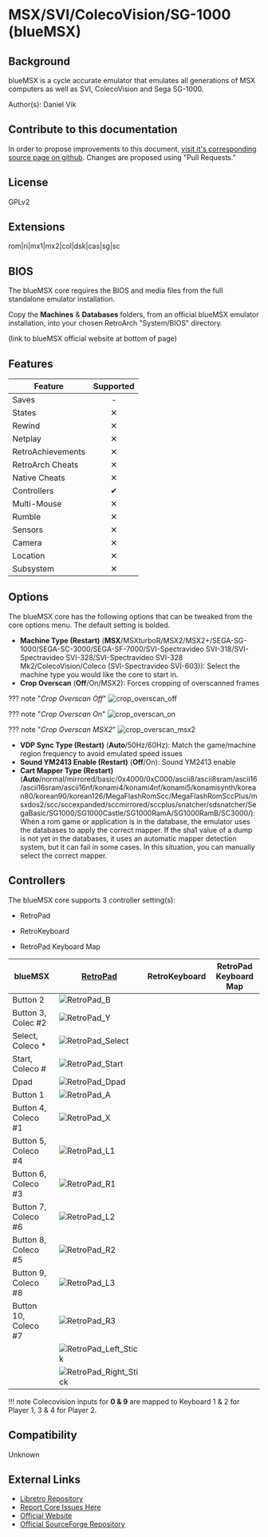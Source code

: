 # MSX/SVI/ColecoVision/SG-1000 (blueMSX)

## Background

blueMSX is a cycle accurate emulator that emulates all generations of MSX computers as well as SVI, ColecoVision and Sega SG-1000.

Author(s): Daniel Vik

## Contribute to this documentation

In order to propose improvements to this document, [visit it's corresponding source page on github](https://github.com/libretro/docs/tree/master/docs/library/bluemsx.md). Changes are proposed using "Pull Requests."

## License

GPLv2

## Extensions

rom|ri|mx1|mx2|col|dsk|cas|sg|sc

## BIOS

The blueMSX core requires the BIOS and media files from the full standalone emulator installation.

Copy the **Machines** & **Databases** folders, from an official blueMSX emulator installation, into your chosen RetroArch "System/BIOS" directory.

(link to blueMSX official website at bottom of page)

## Features

| Feature           | Supported |
|-------------------|:---------:|
| Saves             | -         |
| States            | ✕         |
| Rewind            | ✕         |
| Netplay           | ✕         |
| RetroAchievements | ✕         |
| RetroArch Cheats  | ✕         |
| Native Cheats     | ✕         |
| Controllers       | ✔         |
| Multi-Mouse       | ✕         |
| Rumble            | ✕         |
| Sensors           | ✕         |
| Camera            | ✕         |
| Location          | ✕         |
| Subsystem         | ✕         |

## Options

The blueMSX core has the following options that can be tweaked from the core options menu. The default setting is bolded.

- **Machine Type (Restart)** (**MSX**/MSXturboR/MSX2/MSX2+/SEGA-SG-1000/SEGA-SC-3000/SEGA-SF-7000/SVI-Spectravideo SVI-318/SVI-Spectravideo SVI-328/SVI-Spectravideo SVI-328 Mk2/ColecoVision/Coleco (SVI-Spectravideo SVI-603)): Select the machine type you would like the core to start in. 
- **Crop Overscan** (**Off**/On/MSX2): Forces cropping of overscanned frames

??? note "*Crop Overscan Off*"
    ![crop_overscan_off](images\Cores\bluemsx\crop_overscan_off.png)

??? note "*Crop Overscan On*"
    ![crop_overscan_on](images\Cores\bluemsx\crop_overscan_on.png)

??? note "*Crop Overscan MSX2*"
    ![crop_overscan_msx2](images\Cores\bluemsx\crop_overscan_msx2.png)

- **VDP Sync Type (Restart)** (**Auto**/50Hz/60Hz): Match the game/machine region frequency to avoid emulated speed issues
- **Sound YM2413 Enable (Restart)** (**Off**/On): Sound YM2413 enable
- **Cart Mapper Type (Restart)** (**Auto**/normal/mirrored/basic/0x4000/0xC000/ascii8/ascii8sram/ascii16/ascii16sram/ascii16nf/konami4/konami4nf/konami5/konamisynth/korean80/korean90/korean126/MegaFlashRomScc/MegaFlashRomSccPlus/msxdos2/scc/sccexpanded/sccmirrored/sccplus/snatcher/sdsnatcher/SegaBasic/SG1000/SG1000Castle/SG1000RamA/SG1000RamB/SC3000/): When a rom game or application is in the database, the emulator uses the databases to apply the correct mapper. If the sha1 value of a dump is not yet in the databases, it uses an automatic mapper detection system, but it can fail in some cases. In this situation, you can manually select the correct mapper.

## Controllers

The blueMSX core supports 3 controller setting(s):

* RetroPad

* RetroKeyboard

* RetroPad Keyboard Map

| blueMSX              | [RetroPad](RetroPad)                                           | RetroKeyboard | RetroPad Keyboard Map |
|----------------------|----------------------------------------------------------------|---------------|-----------------------|
| Button 2             | ![RetroPad_B](images/RetroPad/Retro_B_Round.png)               |               |                       |
| Button 3, Colec #2   | ![RetroPad_Y](images/RetroPad/Retro_Y_Round.png)               |               |                       |
| Select, Coleco *     | ![RetroPad_Select](images/RetroPad/Retro_Select.png)           |               |                       |
| Start, Coleco #      | ![RetroPad_Start](images/RetroPad/Retro_Start.png)             |               |                       |
| Dpad                 | ![RetroPad_Dpad](images/RetroPad/Retro_Dpad.png)               |               |                       |
| Button 1             | ![RetroPad_A](images/RetroPad/Retro_A_Round.png)               |               |                       |
| Button 4, Coleco #1  | ![RetroPad_X](images/RetroPad/Retro_X_Round.png)               |               |                       |
| Button 5, Coleco #4  | ![RetroPad_L1](images/RetroPad/Retro_L1.png)                   |               |                       |
| Button 6, Coleco #3  | ![RetroPad_R1](images/RetroPad/Retro_R1.png)                   |               |                       |
| Button 7, Coleco #6  | ![RetroPad_L2](images/RetroPad/Retro_L2_Temp.png)              |               |                       |
| Button 8, Coleco #5  | ![RetroPad_R2](images/RetroPad/Retro_R2.png)                   |               |                       |
| Button 9, Coleco #8  | ![RetroPad_L3](images/RetroPad/Retro_L3.png)                   |               |                       |
| Button 10, Coleco #7 | ![RetroPad_R3](images/RetroPad/Retro_R3.png)                   |               |                       |
|                      | ![RetroPad_Left_Stick](images/RetroPad/Retro_Left_Stick.png)   |               |                       |
|                      | ![RetroPad_Right_Stick](images/RetroPad/Retro_Right_Stick.png) |               |                       |

!!! note
    Colecovision inputs for **0 & 9** are mapped to Keyboard 1 & 2 for Player 1, 3 & 4 for Player 2.

## Compatibility

Unknown

## External Links

* [Libretro Repository](https://github.com/libretro/blueMSX-libretro)
* [Report Core Issues Here](https://github.com/libretro/libretro-meta)
* [Official Website](http://bluemsx.com/)
* [Official SourceForge Repository](http://sourceforge.net/projects/bluemsx/)
